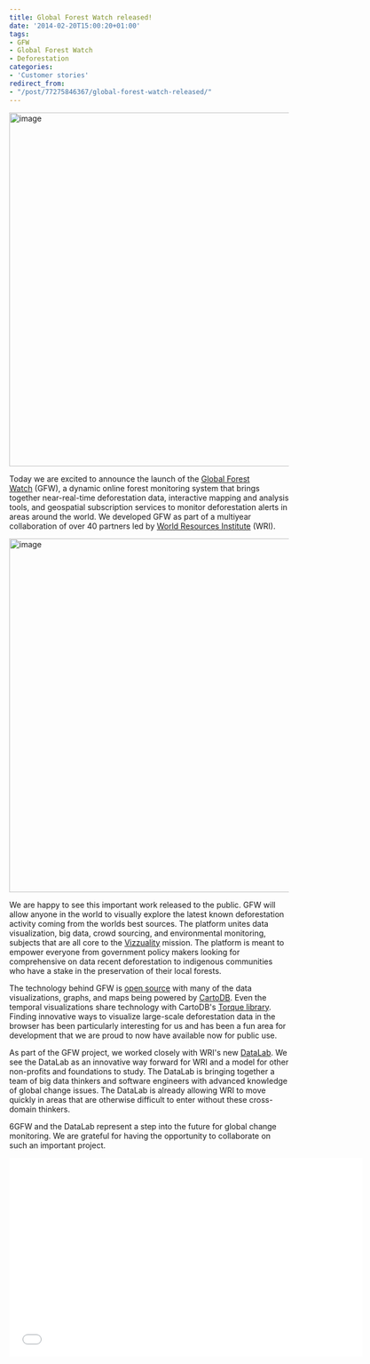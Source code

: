 ```yaml
---
title: Global Forest Watch released!
date: '2014-02-20T15:00:20+01:00'
tags:
- GFW
- Global Forest Watch
- Deforestation
categories:
- 'Customer stories'
redirect_from:
- "/post/77275846367/global-forest-watch-released/"
---
```


<img alt="image" src="http://i.imgur.com/b9PpCKv.jpg" width="637"/>

Today we are excited to announce the launch of the <a href="http://www.globalforestwatch.org/" title="Global Forest Watch">Global Forest Watch</a> (GFW), a dynamic online forest monitoring system that brings together near-real-time deforestation data, interactive mapping and analysis tools, and geospatial subscription services to monitor deforestation alerts in areas around the world. We developed GFW as part of a multiyear collaboration of over 40 partners led by <a href="http://www.wri.org/" title="World Resources Institute" target="_blank">World Resources Institute</a> (WRI).

<img alt="image" src="http://i.imgur.com/r6XX9MT.gif" width="637"/>

We are happy to see this important work released to the public. GFW will allow anyone in the world to visually explore the latest known deforestation activity coming from the worlds best sources. The platform unites data visualization, big data, crowd sourcing, and environmental monitoring, subjects that are all core to the <a href="http://www.vizzuality.com/" title="Vizzuality" target="_blank">Vizzuality</a> mission. The platform is meant to empower everyone from government policy makers looking for comprehensive on data recent deforestation to indigenous communities who have a stake in the preservation of their local forests.

The technology behind GFW is <a href="https://github.com/vizzuality/gfw" target="_blank">open source</a> with many of the data visualizations, graphs, and maps being powered by <a href="http://cartodb.com/">CartoDB</a>. Even the temporal visualizations share technology with CartoDB's <a href="http://blog.cartodb.com/post/67674300140/beautiful-maps-with-torque" title="Torque" target="_blank">Torque library</a>. Finding innovative ways to visualize large-scale deforestation data in the browser has been particularly interesting for us and has been a fun area for development that we are proud to now have available now for public use.

As part of the GFW project, we worked closely with WRI's new <a href="http://datalab.wri.org/" target="_blank">DataLab</a>. We see the DataLab as an innovative way forward for WRI and a model for other non-profits and foundations to study. The DataLab is bringing together a team of big data thinkers and software engineers with advanced knowledge of global change issues. The DataLab is already allowing WRI to move quickly in areas that are otherwise difficult to enter without these cross-domain thinkers.

6GFW and the DataLab represent a step into the future for global change monitoring. We are grateful for having the opportunity to collaborate on such an important project.

<iframe frameborder="0" height="358" src="//www.youtube.com/embed/lTG-0brb98I" width="637"></iframe>
